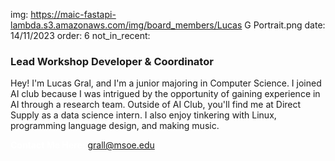 img: https://maic-fastapi-lambda.s3.amazonaws.com/img/board_members/Lucas G Portrait.png
date: 14/11/2023
order: 6
not_in_recent:

### Lead Workshop Developer & Coordinator

Hey! I'm Lucas Gral, and I'm a junior majoring in Computer Science. I joined AI club because I was intrigued by the opportunity of gaining experience in AI through a research team. Outside of AI Club, you'll find me at Direct Supply as a data science intern. I also enjoy tinkering with Linux, programming language design, and making music.

<a style = 'font-weight: bold; color: white;'>Contact Me Here:</a> <a style = 'color: blue eyes;'>grall@msoe.edu</a>